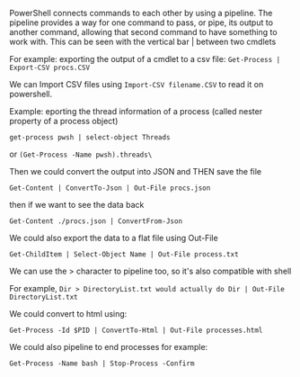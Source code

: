 PowerShell connects commands to each other by using a pipeline. The pipeline provides a way for one command to pass, or pipe, its output to another command,
allowing that second command to have something to work with. This can be seen
with the vertical bar | between two cmdlets


For example: exporting the output of a cmdlet to a csv file: `Get-Process | Export-CSV procs.CSV`

We can Import CSV files using `Import-CSV filename.CSV` to read it on powershell.

Example: eporting the thread information of a process (called nester property of a process object)

`get-process pwsh | select-object Threads`

or `(Get-Process -Name pwsh).threads\`

Then we could convert the output into JSON and THEN save the file

`Get-Content | ConvertTo-Json | Out-File procs.json`

then if we want to see the data back 

`Get-Content ./procs.json | ConvertFrom-Json`

We could also export the data to a flat file using Out-File

`Get-ChildItem | Select-Object Name | Out-File process.txt`


We can use the > character to pipeline too, so it's also compatible with shell

For example, `Dir > DirectoryList.txt would actually do Dir | Out-File DirectoryList.txt`

We could convert to html using:

`Get-Process -Id $PID | ConvertTo-Html | Out-File processes.html`

We could also pipeline to end processes for example:

`Get-Process -Name bash | Stop-Process -Confirm`

